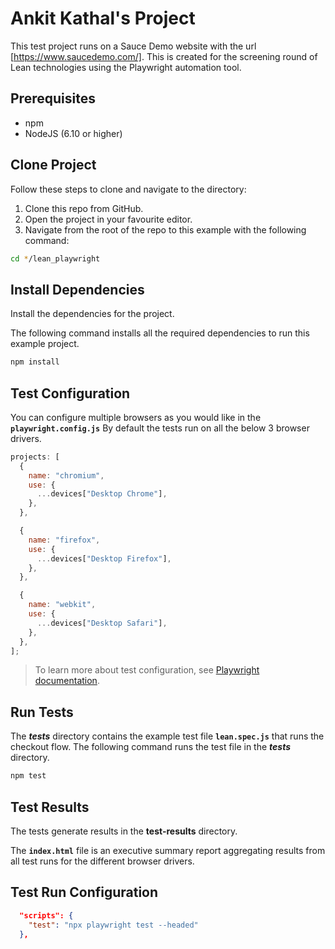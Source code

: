 # Ankit Kathal's Project

This test project runs on a Sauce Demo website with the url [https://www.saucedemo.com/]. This is created for the screening round of Lean technologies using the Playwright automation tool.

## Prerequisites

- npm
- NodeJS (6.10 or higher)

## Clone Project

Follow these steps to clone and navigate to the directory:

1. Clone this repo from GitHub.
2. Open the project in your favourite editor.
3. Navigate from the root of the repo to this example with the following command:

```sh
cd */lean_playwright
```

## Install Dependencies

Install the dependencies for the project.

The following command installs all the required dependencies to run this example project.

```sh
npm install
```

## Test Configuration

You can configure multiple browsers as you would like in the **`playwright.config.js`**
By default the tests run on all the below 3 browser drivers.

```js
projects: [
  {
    name: "chromium",
    use: {
      ...devices["Desktop Chrome"],
    },
  },

  {
    name: "firefox",
    use: {
      ...devices["Desktop Firefox"],
    },
  },

  {
    name: "webkit",
    use: {
      ...devices["Desktop Safari"],
    },
  },
];
```

> To learn more about test configuration, see [Playwright documentation](https://playwright.dev/docs/test-configuration).

## Run Tests

The **_tests_** directory contains the example test file **`lean.spec.js`** that runs the checkout flow.
The following command runs the test file in the **_tests_** directory.

```sh
npm test
```

## Test Results

The tests generate results in the **test-results** directory.

The **`index.html`** file is an executive summary report aggregating results from all test runs for the different browser drivers.

## Test Run Configuration

```json
  "scripts": {
    "test": "npx playwright test --headed"
  },
```
